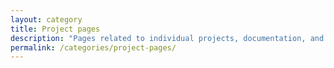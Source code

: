 ```yaml
---
layout: category
title: Project pages
description: "Pages related to individual projects, documentation, and case studies published under the Sunil Abraham Project."
permalink: /categories/project-pages/
---
```

